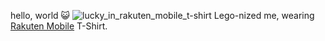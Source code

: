 hello, world 😺
![lucky_in_rakuten_mobile_t-shirt](https://github.com/tomohito-nakayama/tomohito-nakayama/assets/164998289/b5420855-824a-46de-92f0-0c69360e5654)
Lego-nized me, wearing [Rakuten Mobile](https://network.mobile.rakuten.co.jp/) T-Shirt.
